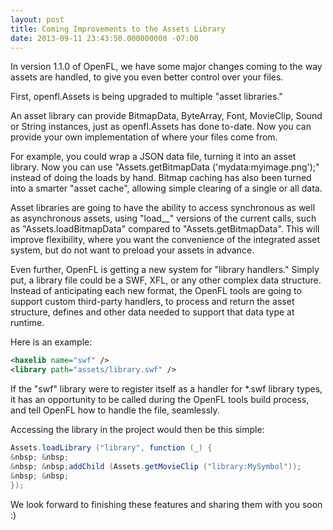 ```yaml
---
layout: post
title: Coming Improvements to the Assets Library
date: 2013-09-11 23:43:50.000000000 -07:00
---
```

In version 1.1.0 of OpenFL, we have some major changes coming to the way assets are handled, to give you even better control over your files.

First, openfl.Assets is being upgraded to multiple "asset libraries."

An asset library can provide BitmapData, ByteArray, Font, MovieClip, Sound or String instances, just as openfl.Assets has done to-date. Now you can provide your own implementation of where your files come from.<!--more--><a id="more-188"></a>

For example, you could wrap a JSON data file, turning it into an asset library. Now you can use "Assets.getBitmapData ('mydata:myimage.png');" instead of doing the loads by hand. Bitmap caching has also been turned into a smarter "asset cache", allowing simple clearing of a single or all data.

Asset libraries are going to have the ability to access synchronous as well as asynchronous assets, using "load__" versions of the current calls, such as "Assets.loadBitmapData" compared to "Assets.getBitmapData". This will improve flexibility, where you want the convenience of the integrated asset system, but do not want to preload your assets in advance.

Even further, OpenFL is getting a new system for "library handlers." Simply put, a library file could be a SWF, XFL, or any other complex data structure. Instead of anticipating each new format, the OpenFL tools are going to support custom third-party handlers, to process and return the asset structure, defines and other data needed to support that data type at runtime.

Here is an example:

```xml
<haxelib name="swf" />
<library path="assets/library.swf" />
```

If the "swf" library were to register itself as a handler for *.swf library types, it has an opportunity to be called during the OpenFL tools build process, and tell OpenFL how to handle the file, seamlessly.

Accessing the library in the project would then be this simple:

```java
Assets.loadLibrary ("library", function (_) {
&nbsp; &nbsp;
&nbsp; &nbsp;addChild (Assets.getMovieClip ("library:MySymbol"));
&nbsp; &nbsp;
});
```

We look forward to finishing these features and sharing them with you soon :)
